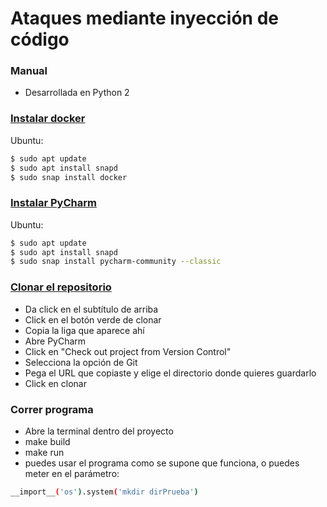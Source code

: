 # Ataques mediante inyección de código
### Manual 

- Desarrollada en Python 2


### [Instalar docker](https://snapcraft.io/docker)
Ubuntu: 
```sh
$ sudo apt update
$ sudo apt install snapd
$ sudo snap install docker
```

### [Instalar PyCharm](https://snapcraft.io/pycharm-community)
Ubuntu: 
```sh
$ sudo apt update
$ sudo apt install snapd
$ sudo snap install pycharm-community --classic
```

### [Clonar el repositorio](https://github.com/sanchezpili6/CodeInjectionAttack)
- Da click en el subtítulo de arriba
- Click en el botón verde de clonar
- Copia la liga que aparece ahí
- Abre PyCharm 
- Click en "Check out project from Version Control"
- Selecciona la opción de Git
- Pega el URL que copiaste y elige el directorio donde quieres guardarlo
- Click en clonar

### Correr programa
- Abre la terminal dentro del proyecto
- make build
- make run
- puedes usar el programa como se supone que funciona, o puedes meter en el parámetro:

```sh
__import__('os').system('mkdir dirPrueba')
```


